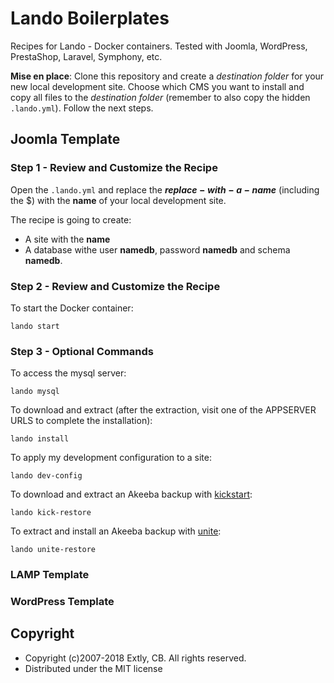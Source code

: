 # Lando Boilerplates

Recipes for Lando - Docker containers. Tested with Joomla, WordPress, PrestaShop, Laravel, Symphony, etc.

**Mise en place**: Clone this repository and create a _destination folder_ for your new local development site. Choose which CMS you want to install and copy all files to the _destination folder_ (remember to also copy the hidden `.lando.yml`). Follow the next steps.

## Joomla Template

### Step 1 - Review and Customize the Recipe

Open the `.lando.yml` and replace the **$replace-with-a-name$** (including the $) with the **name** of your local development site.

The recipe is going to create:

- A site with the **name**
- A database withe user **namedb**, password **namedb** and schema **namedb**.

### Step 2 - Review and Customize the Recipe

To start the Docker container:

    lando start

### Step 3 - Optional Commands

To access the mysql server:

    lando mysql

To download and extract (after the extraction, visit one of the APPSERVER URLS to complete the installation):

    lando install

To apply my development configuration to a site:

    lando dev-config

To download and extract an Akeeba backup with [kickstart](https://www.akeebabackup.com/products/akeeba-kickstart.html):

    lando kick-restore

To extract and install an Akeeba backup with [unite](https://www.akeebabackup.com/products/akeeba-unite.html):

    lando unite-restore

### LAMP Template

### WordPress Template

## Copyright

* Copyright (c)2007-2018 Extly, CB. All rights reserved.
* Distributed under the MIT license
